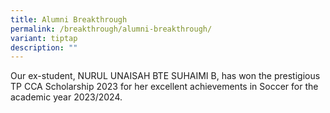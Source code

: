 ```yaml
---
title: Alumni Breakthrough
permalink: /breakthrough/alumni-breakthrough/
variant: tiptap
description: ""
---
```

<p>Our ex-student, NURUL UNAISAH BTE SUHAIMI B, has won the prestigious TP
CCA Scholarship 2023 for her excellent achievements in Soccer for the academic
year 2023/2024.</p>
<p></p>